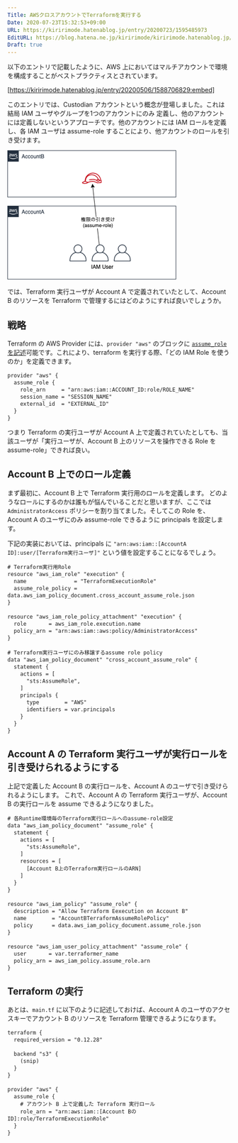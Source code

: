 ```yaml
---
Title: AWSクロスアカウントでTerraformを実行する
Date: 2020-07-23T15:32:53+09:00
URL: https://kiririmode.hatenablog.jp/entry/20200723/1595485973
EditURL: https://blog.hatena.ne.jp/kiririmode/kiririmode.hatenablog.jp/atom/entry/26006613602808196
Draft: true
---
```


以下のエントリで記載したように、AWS 上においてはマルチアカウントで環境を構成することがベストプラクティスとされています。

[https://kiririmode.hatenablog.jp/entry/20200506/1588706829:embed]

このエントリでは、Custodian アカウントという概念が登場しました。これは結局 IAM ユーザやグループを1つのアカウントにのみ
定義し、他のアカウントには定義しないというアプローチです。他のアカウントには IAM ロールを定義し、各 IAM ユーザは assume-role 
することにより、他アカウントのロールを引き受けます。

![Cross Accountでのassume-role](./imgs/terraform-multiaccount.png)

では、Terraform 実行ユーザが Account A で定義されていたとして、Account B のリソースを Terraform で管理するにはどのようにすれば良いでしょうか。

## 戦略

Terraform の AWS Provider には、`provider "aws"` のブロックに [`assume_role` を記述](https://www.terraform.io/docs/providers/aws/index.html#assume-role)可能です。これにより、terraform を実行する際、「どの IAM Role を使うのか」を定義できます。

```hcl
provider "aws" {
  assume_role {
    role_arn     = "arn:aws:iam::ACCOUNT_ID:role/ROLE_NAME"
    session_name = "SESSION_NAME"
    external_id  = "EXTERNAL_ID"
  }
}
```

つまり Terraform の実行ユーザが Account A 上で定義されていたとしても、当該ユーザが「実行ユーザが、Account B 上のリソースを操作できる Role を assume-role」できれば良い。

## Account B 上でのロール定義

まず最初に、Account B 上で Terraform 実行用のロールを定義します。
どのようなロールにするのかは誰もが悩んでいることだと思いますが、ここでは `AdministratorAccess` ポリシーを割り当てました。そしてこの Role を、Account A のユーザにのみ assume-role できるように principals を設定します。

下記の実装においては、principals に `"arn:aws:iam::[AccountA ID]:user/[Terraform実行ユーザ]"` という値を設定することになるでしょう。

```hcl
# Terraform実行用Role
resource "aws_iam_role" "execution" {
  name               = "TerraformExecutionRole"
  assume_role_policy = data.aws_iam_policy_document.cross_account_assume_role.json
}

resource "aws_iam_role_policy_attachment" "execution" {
  role       = aws_iam_role.execution.name
  policy_arn = "arn:aws:iam::aws:policy/AdministratorAccess"
}

# Terraform実行ユーザにのみ移譲するassume role policy
data "aws_iam_policy_document" "cross_account_assume_role" {
  statement {
    actions = [
      "sts:AssumeRole",
    ]
    principals {
      type        = "AWS"
      identifiers = var.principals
    }
  }
}
```

## Account A の Terraform 実行ユーザが実行ロールを引き受けられるようにする

上記で定義した Account B の実行ロールを、Account A のユーザで引き受けられるようにします。
これで、Account A の Terraform 実行ユーザが、Account B の実行ロールを assume できるようになりました。

```hcl
# 各Runtime環境毎のTerraform実行ロールへのassume-role設定
data "aws_iam_policy_document" "assume_role" {
  statement {
    actions = [
      "sts:AssumeRole",
    ]
    resources = [
      [Account B上のTerraform実行ロールのARN]
    ]
  }
}

resource "aws_iam_policy" "assume_role" {
  description = "Allow Terraform Eexecution on Account B"
  name        = "AccountBTerraformAssumeRolePolicy"
  policy      = data.aws_iam_policy_document.assume_role.json
}

resource "aws_iam_user_policy_attachment" "assume_role" {
  user       = var.terraformer_name
  policy_arn = aws_iam_policy.assume_role.arn
}
```

## Terraform の実行

あとは、`main.tf` に以下のように記述しておけば、Account A のユーザのアクセスキーでアカウント B のリソースを Terraform 管理できるようになります。

```hcl
terraform {
  required_version = "0.12.28"

  backend "s3" {
    (snip)
  }
}

provider "aws" {
  assume_role {
    # アカウント B 上で定義した Terraform 実行ロール
    role_arn = "arn:aws:iam::[Account BのID]:role/TerraformExecutionRole"
  }
}
```
